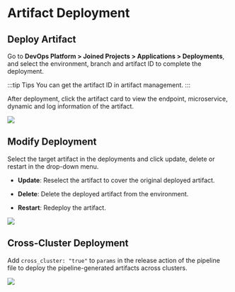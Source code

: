 # Artifact Deployment
## Deploy Artifact

Go to **DevOps Platform > Joined Projects > Applications > Deployments**, and select the environment, branch and artifact ID to complete the deployment.

:::tip Tips
You can get the artifact ID in artifact management.
:::

After deployment, click the artifact card to view the endpoint, microservice, dynamic and log information of the artifact.

![](http://terminus-paas.oss-cn-hangzhou.aliyuncs.com/paas-doc/2021/12/10/f78bcc53-f672-4550-b134-1c3c92b5907f.png)

## Modify Deployment

Select the target artifact in the deployments and click update, delete or restart in the drop-down menu.

* **Update**: Reselect the artifact to cover the original deployed artifact.

* **Delete**: Delete the deployed artifact from the environment.

* **Restart**: Redeploy the artifact.

![](http://terminus-paas.oss-cn-hangzhou.aliyuncs.com/paas-doc/2021/12/10/005b75fa-2394-4ab3-bfa5-d3ec970c308f.png)

## Cross-Cluster Deployment

Add `cross_cluster: "true"` to `params` in the release action of the pipeline file to deploy the pipeline-generated artifacts across clusters.

![](http://terminus-paas.oss-cn-hangzhou.aliyuncs.com/paas-doc/2021/12/10/c397f69f-53f5-452f-ac1e-902795a8988c.png)

